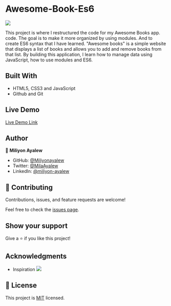# Awesome-Book-Es6
![](https://img.shields.io/badge/Microverse-blueviolet)

This project is where I restructured the code for my Awesome Books app. code. The goal is to make it more organized by using modules. And to create  ES6 syntax that I have learned. 
"Awesome books" is a simple website that displays a list of books and allows you to add and remove books from that list. By building this application, I learn how to manage data using JavaScript, how to use modules and ES6.

## Built With
- HTML5, CSS3 and JavaScript
- Github and Git

## Live Demo 

[Live Demo Link](https://miliyonayalew.github.io/Awesome-Books-Es6/)

## Author
👤 **Miliyon Ayalew**

- GitHub: [@Miliyonayalew](https://github.com/Miliyonayalew/)
- Twitter: [@MilaAyalew](https://twitter.com/MilaAyalew)
- LinkedIn: [@miliyon-ayalew](https://www.linkedin.com/in/miliyon-ayalew-210808131/)


## 🤝 Contributing

Contributions, issues, and feature requests are welcome!

Feel free to check the [issues page](../../issues/).

## Show your support

Give a ⭐️ if you like this project!

## Acknowledgments

- Inspiration ![](https://img.shields.io/badge/Microverse-blueviolet)


## 📝 License

This project is [MIT](./LICENSE) licensed.

